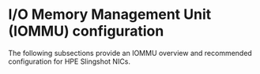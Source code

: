 # I/O Memory Management Unit (IOMMU) configuration

The following subsections provide an IOMMU overview and recommended
configuration for HPE Slingshot NICs.
